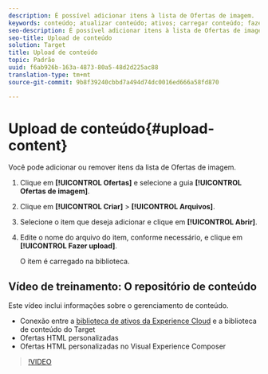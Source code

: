 ```yaml
---
description: É possível adicionar itens à lista de Ofertas de imagem.
keywords: conteúdo; atualizar conteúdo; ativos; carregar conteúdo; fazer upload do ativo
seo-description: É possível adicionar itens à lista de Ofertas de imagem.
seo-title: Upload de conteúdo
solution: Target
title: Upload de conteúdo
topic: Padrão
uuid: f6ab926b-163a-4873-80a5-48d2d225ac88
translation-type: tm+mt
source-git-commit: 9b8f39240cbbd7a494d74dc0016ed666a58fd870

---
```



# Upload de conteúdo{#upload-content}

Você pode adicionar ou remover itens da lista de Ofertas de imagem.

1. Clique em **[!UICONTROL Ofertas]** e selecione a guia **[!UICONTROL Ofertas de imagem]**.
1. Clique em **[!UICONTROL Criar]** &gt; **[!UICONTROL Arquivos]**.
1. Selecione o item que deseja adicionar e clique em **[!UICONTROL Abrir]**.
1. Edite o nome do arquivo do item, conforme necessário, e clique em **[!UICONTROL Fazer upload]**.

   O item é carregado na biblioteca.

## Vídeo de treinamento: O repositório de conteúdo

Este vídeo inclui informações sobre o gerenciamento de conteúdo.

* Conexão entre a [biblioteca de ativos da Experience Cloud](https://marketing.adobe.com/resources/help/en_US/mcloud/creative_cloud.html) e a biblioteca de conteúdo do Target
* Ofertas HTML personalizadas
* Ofertas HTML personalizadas no Visual Experience Composer

>[!VIDEO](https://video.tv.adobe.com/v/17387)